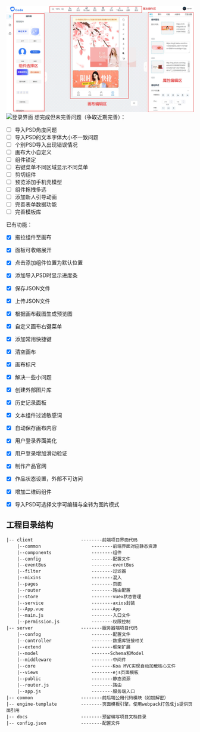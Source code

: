 ![编辑器页面](./doc/image/index.jpg)
![登录界面](./doc/image/login.png)
想完成但未完善问题（争取近期完善）：

- [ ] 导入PSD角度问题
- [ ] 导入PSD的文本字体大小不一致问题
- [ ] 个别PSD导入出现错误情况
- [ ] 画布大小自定义
- [ ] 组件锁定
- [ ] 右键菜单不同区域显示不同菜单
- [ ] 剪切组件
- [ ] 预览添加手机壳模型
- [ ] 组件拖拽多选
- [ ] 添加新人引导动画
- [ ] 完善表单数据功能
- [ ] 完善模板库

已有功能：

- [x] 拖拉组件至画布
- [x] 面板可收缩展开
- [x] 点击添加组件位置为默认位置
- [x] 添加导入PSD时显示进度条
- [x] 保存JSON文件
- [x] 上传JSON文件
- [x] 根据画布截图生成预览图
- [x] 自定义画布右键菜单
- [x] 添加常用快捷键
- [x] 清空画布
- [x] 画布标尺
- [x] 解决一些小问题
- [x] 创建外部图片库
- [x] 历史记录面板
- [x] 文本组件过滤敏感词
- [x] 自动保存画布内容
- [x] 用户登录界面美化
- [x] 用户登录增加滑动验证
- [x] 制作产品官网
- [x] 作品状态设置，外部不可访问
- [x] 增加二维码组件
- [x] 导入PSD可选择文字可编辑与全转为图片模式




## 工程目录结构

```
|-- client					--------前端项目界面代码
    |--common					--------前端界面对应静态资源
    |--components				--------组件
    |--config					--------配置文件
    |--eventBus					--------eventBus
    |--filter					--------过滤器
    |--mixins					--------混入
    |--pages					--------页面
    |--router					--------路由配置
    |--store					--------vuex状态管理
    |--service					--------axios封装
    |--App.vue					--------App
    |--main.js					--------入口文件
    |--permission.js			--------权限控制
|-- server					--------服务器端项目代码
    |--confog					--------配置文件
    |--controller				--------数据库链接相关
    |--extend					--------框架扩展
    |--model					-------Schema和Model
    |--middleware				--------中间件
    |--core						--------Koa MVC实现自动加载核心文件
    |--views					--------ejs页面模板
    |--public					--------静态资源
    |--router.js				--------路由
    |--app.js					--------服务端入口
|-- common					--------前后端公用代码模块（如加解密）
|-- engine-template			--------页面模板引擎，使用webpack打包成js提供页面引用
|-- docs					--------预留编写项目文档目录
|-- config.json				--------配置文件
```